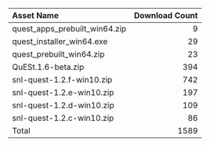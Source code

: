 | Asset Name                    |   Download Count |
|:------------------------------|-----------------:|
| quest_apps_prebuilt_win64.zip |                9 |
| quest_installer_win64.exe     |               29 |
| quest_prebuilt_win64.zip      |               23 |
| QuESt.1.6-beta.zip            |              394 |
| snl-quest-1.2.f-win10.zip     |              742 |
| snl-quest-1.2.e-win10.zip     |              197 |
| snl-quest-1.2.d-win10.zip     |              109 |
| snl-quest-1.2.c-win10.zip     |               86 |
| Total                         |             1589 |